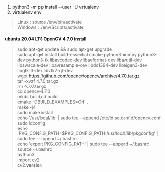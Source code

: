 1. python3 -m pip install --user -U virtualenv
2. virtualenv env
> Linux : source /env/bin/activate<br>
> Windows : ./env/Scripts/activate

#### ubuntu 20.04 LTS OpenCV 4.7.0 install

> sudo apt-get update && sudo apt-get upgrade<br>
> sudo apt-get install build-essential cmake python3-numpy python3-dev python3-tk libavcodec-dev libavformat-dev libavutil-dev libswscale-dev libavresample-dev libdc1394-dev libeigen3-dev libgtk-3-dev libvtk7-qt-dev<br>
> wget https://github.com/opencv/opencv/archive/4.7.0.tar.gz<br>
> tar -xvzf 4.7.0.tar.gz<br>
> rm 4.7.0.tar.gz<br>
> cd opencv-4.7.0<br>
> mkdir build;cd build<br>
> cmake -DBUILD_EXAMPLES=ON ..<br>
> make -j4<br>
> sudo make install<br>
> echo '/usr/local/lib' | sudo tee --append /etc/ld.so.conf.d/opencv.conf<br>
> sudo ldconfig<br>
> echo 'PKG_CONFIG_PATH=$PKG_CONFIG_PATH:/usr/local/lib/pkgconfig' | sudo tee --append ~/.bashrc<br>
> echo 'export PKG_CONFIG_PATH' | sudo tee --append ~/.bashrc<br>
> source ~/.bashrc<br>
> python3<br>
> import cv2<br>
> cv2.__version__<br>


